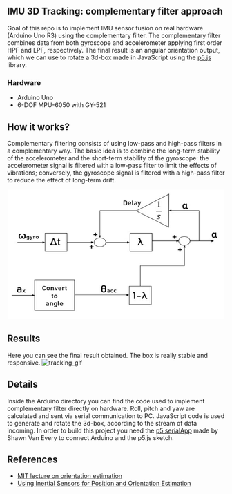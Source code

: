 ## IMU 3D Tracking: complementary filter approach

Goal of this repo is to implement IMU sensor fusion on real hardware (Arduino Uno R3) using the complementary filter.
The complementary filter combines data from both gyroscope and accelerometer applying first order HPF and LPF, respectively. 
The final result is an angular orientation output, which we can use to rotate a 3d-box made in JavaScript using the [p5.js](http://p5js.org/) library.

### Hardware
- Arduino Uno
- 6-DOF MPU-6050 with GY-521

## How it works?
Complementary filtering consists of using low-pass and high-pass filters in a complementary way. The basic idea is to combine the long-term stability of the accelerometer and the short-term stability of the gyroscope: the accelerometer signal is filtered with a low-pass filter to limit the effects of vibrations; conversely, the gyroscope signal is filtered with a high-pass filter to reduce the effect of long-term drift.

<p align="center">
<img src="comp_filter.jpg" alt="drawing" width="500" height="300"/>
</p>

## Results
Here you can see the final result obtained. The box is really stable and responsive.
![tracking_gif](tracking.gif)

## Details
Inside the Arduino directory you can find the code used to implement complementary filter directly on hardware.
Roll, pitch and yaw are calculated and sent via serial communication to PC.
JavaScript code is used to generate and rotate the 3d-box, according to the stream of data incoming.
In order to build this project you need the [p5.serialApp](https://github.com/p5-serial/p5.serialcontrol/releases) made by Shawn Van Every to connect Arduino and the p5.js sketch.

## References
- [MIT lecture on orientation estimation](https://ocw.mit.edu/courses/aeronautics-and-astronautics/16-333-aircraft-stability-and-control-fall-2004/lecture-notes/lecture_15.pdf)
- [Using Inertial Sensors for Position and Orientation Estimation](https://arxiv.org/pdf/1704.06053.pdf)


